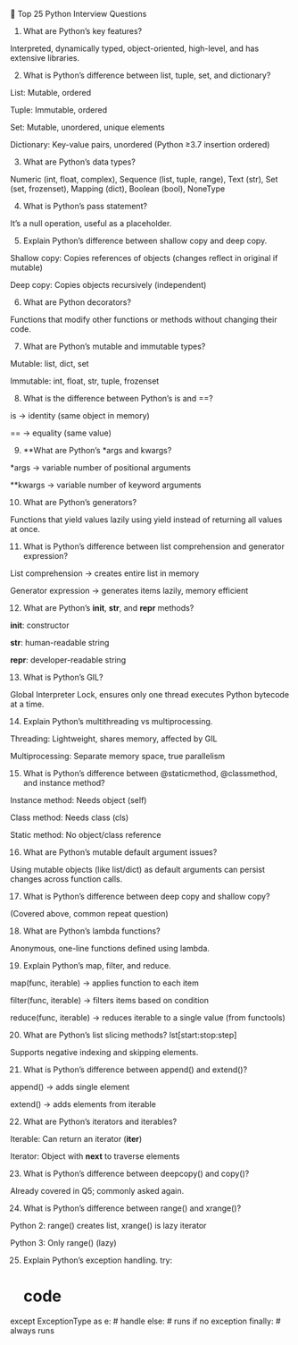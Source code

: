 🐍 Top 25 Python Interview Questions
1. What are Python’s key features?

Interpreted, dynamically typed, object-oriented, high-level, and has extensive libraries.

2. What is Python’s difference between list, tuple, set, and dictionary?

List: Mutable, ordered

Tuple: Immutable, ordered

Set: Mutable, unordered, unique elements

Dictionary: Key-value pairs, unordered (Python ≥3.7 insertion ordered)

3. What are Python’s data types?

Numeric (int, float, complex), Sequence (list, tuple, range), Text (str), Set (set, frozenset), Mapping (dict), Boolean (bool), NoneType

4. What is Python’s pass statement?

It’s a null operation, useful as a placeholder.

5. Explain Python’s difference between shallow copy and deep copy.

Shallow copy: Copies references of objects (changes reflect in original if mutable)

Deep copy: Copies objects recursively (independent)

6. What are Python decorators?

Functions that modify other functions or methods without changing their code.

7. What are Python’s mutable and immutable types?

Mutable: list, dict, set

Immutable: int, float, str, tuple, frozenset

8. What is the difference between Python’s is and ==?

is → identity (same object in memory)

== → equality (same value)

9. **What are Python’s *args and kwargs?

*args → variable number of positional arguments

**kwargs → variable number of keyword arguments

10. What are Python’s generators?

Functions that yield values lazily using yield instead of returning all values at once.

11. What is Python’s difference between list comprehension and generator expression?

List comprehension → creates entire list in memory

Generator expression → generates items lazily, memory efficient

12. What are Python’s __init__, __str__, and __repr__ methods?

__init__: constructor

__str__: human-readable string

__repr__: developer-readable string

13. What is Python’s GIL?

Global Interpreter Lock, ensures only one thread executes Python bytecode at a time.

14. Explain Python’s multithreading vs multiprocessing.

Threading: Lightweight, shares memory, affected by GIL

Multiprocessing: Separate memory space, true parallelism

15. What is Python’s difference between @staticmethod, @classmethod, and instance method?

Instance method: Needs object (self)

Class method: Needs class (cls)

Static method: No object/class reference

16. What are Python’s mutable default argument issues?

Using mutable objects (like list/dict) as default arguments can persist changes across function calls.

17. What is Python’s difference between deep copy and shallow copy?

(Covered above, common repeat question)

18. What are Python’s lambda functions?

Anonymous, one-line functions defined using lambda.

19. Explain Python’s map, filter, and reduce.

map(func, iterable) → applies function to each item

filter(func, iterable) → filters items based on condition

reduce(func, iterable) → reduces iterable to a single value (from functools)

20. What are Python’s list slicing methods?
lst[start:stop:step]


Supports negative indexing and skipping elements.

21. What is Python’s difference between append() and extend()?

append() → adds single element

extend() → adds elements from iterable

22. What are Python’s iterators and iterables?

Iterable: Can return an iterator (__iter__)

Iterator: Object with __next__ to traverse elements

23. What is Python’s difference between deepcopy() and copy()?

Already covered in Q5; commonly asked again.

24. What is Python’s difference between range() and xrange()?

Python 2: range() creates list, xrange() is lazy iterator

Python 3: Only range() (lazy)

25. Explain Python’s exception handling.
try:
    # code
except ExceptionType as e:
    # handle
else:
    # runs if no exception
finally:
    # always runs